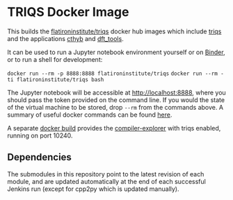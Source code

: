 # TRIQS Docker Image

This builds the [flatironinstitute/triqs](https://hub.docker.com/r/flatironinstitute/triqs) docker hub images which include [triqs](https://triqs.github.io/triqs)
and the applications [cthyb](https://triqs.github.io/cthyb) and [dft_tools](https://triqs.github.io/dft_tools).

It can be used to run a Jupyter notebook environment yourself or on [Binder](https://mybinder.org/v2/gh/TRIQS/docker/unstable), or to run a shell for development:

  `docker run --rm -p 8888:8888 flatironinstitute/triqs`
  `docker run --rm -ti flatironinstitute/triqs bash`

The Jupyter notebook will be accessible at [http://localhost:8888](http://localhost:8888), where you should pass the token provided on the command line.
If you would the state of the virtual machine to be stored, drop `--rm` from the commands above.
A summary of useful docker commands can be found [here](https://www.docker.com/sites/default/files/Docker_CheatSheet_08.09.2016_0.pdf).

A separate [docker build](https://hub.docker.com/r/flatironinstitute/compiler-explorer) provides the [compiler-explorer](https://github.com/mattgodbolt/compiler-explorer) with triqs enabled, running on port 10240.

## Dependencies

The submodules in this repository point to the latest revision of each module, and are updated automatically at the end of each successful Jenkins run (except for cpp2py which is updated manually).
